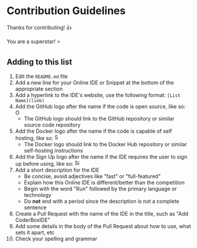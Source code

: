 # Contribution Guidelines

Thanks for contributing! :+1:

You are a superstar! :star:

## Adding to this list

1. Edit the `README.md` file
2. Add a new line for your Online IDE or Snippet at the bottom of the appropriate section
3. Add a hyperlink to the IDE's website, use the following format: `[List Name](link)`
4. Add the GitHub logo after the name if the code is open source, like so: <img title="Open Source" width="16" src="https://cdn.jsdelivr.net/npm/simple-icons@1.2.7/icons/github.svg" />
    - The GitHub logo should link to the GitHub repository or similar source code repository
5. Add the Docker logo after the name if the code is capable of self hosting, like so: <img title="Self Hosted" width="16" src="https://cdn.jsdelivr.net/npm/simple-icons@1.2.7/icons/docker.svg" />
    - The Docker logo should link to the Docker Hub repository or similar self-hosting instructions
6. Add the Sign Up logo after the name if the IDE requires the user to sign up before using, like so: <img title="Sign Up Required" width="16" src="https://cdn.jsdelivr.net/npm/simple-icons@1.2.7/icons/shopify.svg" />
7. Add a short description for the IDE
    - Be concise, avoid adjectives like "fast" or "full-featured"
    - Explain how this Online IDE is different/better than the competition
    - Begin with the word "Run" followed by the primary language or technology
    - Do **not** end with a period since the description is not a complete sentence
8. Create a Pull Request with the name of the IDE in the title, such as "Add CoderBoxIDE"
9. Add some details in the body of the Pull Request about how to use, what sets it apart, etc
10. Check your spelling and grammar
